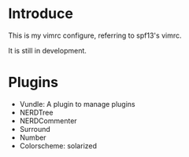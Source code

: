 # Introduce

This is my vimrc configure, referring to spf13's vimrc.

It is still in development.

# Plugins

* Vundle: A plugin to manage plugins
* NERDTree
* NERDCommenter
* Surround
* Number
* Colorscheme: solarized

